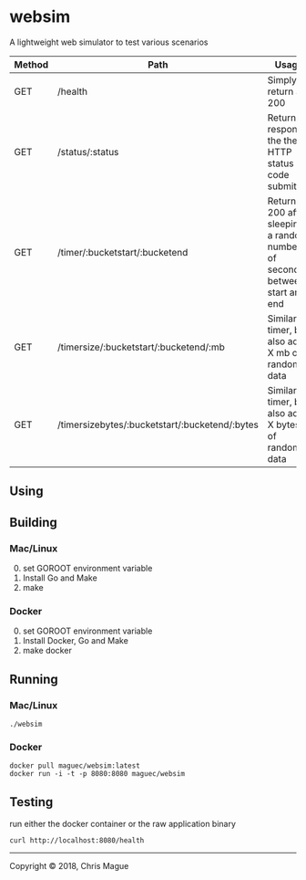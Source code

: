 # websim

A lightweight web simulator to test various scenarios

| Method | Path | Usage |
| --- | --- | --- |
| GET |   /health  | Simply return a 200 |
| GET |  /status/:status | Return a response the the HTTP status code submitted |
| GET |  /timer/:bucketstart/:bucketend | Return a 200 after sleeping a random number of seconds between start and end |
| GET |  /timersize/:bucketstart/:bucketend/:mb | Similar to timer, but also add X mb of random data |
| GET |  /timersizebytes/:bucketstart/:bucketend/:bytes | Similar to timer, but also add X bytes of random data |


## Using


## Building

### Mac/Linux

0) set GOROOT environment variable
1) Install Go and Make
2) make

### Docker

0) set GOROOT environment variable
1) Install Docker, Go and Make
2) make docker


## Running

### Mac/Linux

```
./websim
```

### Docker

```
docker pull maguec/websim:latest
docker run -i -t -p 8080:8080 maguec/websim
```

## Testing

run either the docker container or the raw application binary

```
curl http://localhost:8080/health
```

---
Copyright © 2018, Chris Mague
